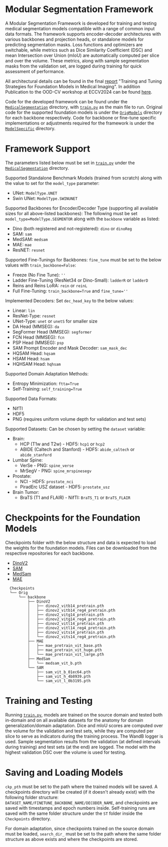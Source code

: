 # Modular Segmentation Framework

A Modular Segmentation Framework is developed for training and testing medical segmentation models compatible with a range of common input data formats. The framework supports encoder-decoder architectures with various backbones and projection heads, or standalone models for predicting segmentation masks. Loss functions and optimizers are switchable, while metrics such as Dice Similarity Coefficient (DSC) and mean Intersection over Union (mIoU) are automatically computed per slice and over the volume. These metrics, along with sample segmentation masks from the validation set, are logged during training for quick assessment of performance.

All architectural details can be found in the final [report](https://github.com/kerem-cekmeceli/FoundationModels/blob/main/report.pdf) "Training and Tuning Strategies for Foundation Models in Medical Imaging". In addition Publication to the OOD-CV workshop at ECCV2024 can be found [here](https://link.springer.com/chapter/10.1007/978-3-031-91672-4_12).

Code for the developed framework can be found under the [`MedicalSegmentation`](https://github.com/kerem-cekmeceli/FoundationModels/tree/main/MedicalSegmentation) directory, with [`train.py`](https://github.com/kerem-cekmeceli/FoundationModels/blob/main/MedicalSegmentation/train.py) as the main file to run. Original code for the supported foundation models is under the [`OrigModels`](https://github.com/kerem-cekmeceli/FoundationModels/tree/main/OrigModels) directory for each backbone respectively. Code for backbone or fine-tune specific implementations or adjustments required for the framework is under the [`ModelSpecific`](https://github.com/kerem-cekmeceli/FoundationModels/tree/main/ModelSpecific) directory.

# Framework Support

The parameters listed below must be set in [`train.py`](https://github.com/kerem-cekmeceli/FoundationModels/blob/main/MedicalSegmentation/train.py) under the [`MedicalSegmentation`](https://github.com/kerem-cekmeceli/FoundationModels/tree/main/MedicalSegmentation) directory.

Supported Standalone Benchmark Models (trained from scratch) along with the value to set for the `model_type` parameter:
* UNet: `ModelType.UNET`
* Swin UNet: `ModelType.SWINUNET`

Supported Backbones for Encoder/Decoder Type (supporting all available sizes for all above-listed backbones):
The following must be set `model_type=ModelType.SEGMENTOR` along with the `backbone` variable as listed:
* Dino (both registered and not-registered): `dino` or `dinoReg`
* SAM: `sam`
* MedSAM: `medsam`
* MAE: `mae`
* ResNET: `resnet`

Supported Fine-Tunings for Backbones:
`fine_tune` must be set to the below values with `train_backbone=False`:
* Freeze (No Fine Tune): `''`
* Ladder Fine-Tuning (ResNet34 or Dino-Small): `ladderR` or `ladderD`
* Reins and Reins LoRA: `rein` or `reinL`
* Full Fine-Tuning: `train_backbone=True` and `fine_tune=''`

Implemented Decoders:
Set `dec_head_key` to the below values:
* Linear: `lin`
* ResNet-Type: `resnet`
* UNet-Type: `unet` or `unetS` for smaller size
* DA Head (MMSEG): `da`
* SegFormer Head (MMSEG): `segformer`
* FCN Head (MMSEG): `fcn`
* PSP Head (MMSEG): `psp`
* SAM Prompt Encoder and Mask Decoder: `sam_mask_dec`
* HQSAM Head: `hqsam`
* HSAM Head: `hsam`
* HQHSAM Head: `hqhsam`

Supported Domain Adaptation Methods:
* Entropy Minimization: `ftta=True`
* Self-Training: `self_training=True`

Supported Data Formats:
* NifTI
* HDF5
* PNG (requires uniform volume depth for validation and test sets)

Supported Datasets:
Can be chosen by setting the `dataset` variable:
* Brain:
  - HCP (T1w and T2w) - HDF5: `hcp1` or `hcp2`
  - ABIDE (Caltech and Stanford) - HDF5: `abide_caltech` or `abide_stanford`
* Lumbar Spine:
  - VerSe - PNG: `spine_verse`
  - MrSegV - PNG: `spine_mrspinesegv`
* Prostate:
  - NCI - HDF5: `prostate_nci`
  - PiradErc USZ dataset - HDF5: `prostate_usz`
* Brain Tumor:
  - BraTS (T1 and FLAIR) - NifTI: `BraTS_T1` or `BraTS_FLAIR`

# Checkpoints for the Foundation Models

Checkpoints folder with the below structure and data is expected to load the weights for the foundation models. Files can be downloaded from the respective repositories for each backbone.

* [DinoV2](https://github.com/facebookresearch/dinov2)
* [SAM](https://github.com/facebookresearch/segment-anything)
* [MedSam](https://github.com/bowang-lab/MedSAM)
* [MAE](https://github.com/facebookresearch/mae)

```
  Checkpoints
  └── Orig
      └── backbone
          ├── DinoV2
          │   ├── dinov2_vitb14_pretrain.pth
          │   ├── dinov2_vitb14_reg4_pretrain.pth
          │   ├── dinov2_vitg14_pretrain.pth
          │   ├── dinov2_vitg14_reg4_pretrain.pth
          │   ├── dinov2_vitl14_pretrain.pth
          │   ├── dinov2_vitl14_reg4_pretrain.pth
          │   ├── dinov2_vits14_pretrain.pth
          │   └── dinov2_vits14_reg4_pretrain.pth
          ├── MAE
          │   ├── mae_pretrain_vit_base.pth
          │   ├── mae_pretrain_vit_huge.pth
          │   └── mae_pretrain_vit_large.pth
          ├── MedSam
          │   └── medsam_vit_b.pth
          └── SAM
              ├── sam_vit_b_01ec64.pth
              ├── sam_vit_h_4b8939.pth
              └── sam_vit_l_0b3195.pth
```

# Training and Testing

Running [`train.py`](https://github.com/kerem-cekmeceli/FoundationModels/blob/main/MedicalSegmentation/train.py), models are trained on the source domain and tested both in-domain and on all available datasets for the anatomy for domain generalization/domain adaptation. Dice and mIoU scores are computed over the volume for the validation and test sets, while they are computed per slice to serve as indicators during the training process. The WandB logger is used. Sample segmentation results from the validation (at defined intervals during training) and test sets (at the end) are logged. The model with the highest validation DSC over the volume is used for testing.

# Saving and Loading Models

`ckp_pth` must be set to the path where the trained models will be saved. A checkpoints directory will be created (if it doesn't already exist) with the following folder structure: `DATASET_NAME/FINETUNE_BACKBONE_NAME/DECODER_NAME`, and checkpoints are saved with timestamps and epoch numbers inside. Self-training runs are saved with the same folder structure under the `ST` folder inside the `Checkpoints` directory.

For domain adaptation, since checkpoints trained on the source domain must be loaded, `search_dir_` must be set to the path where the same folder structure as above exists and where the checkpoints are stored.


